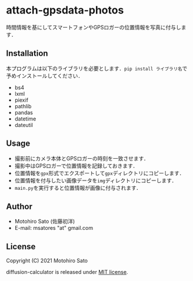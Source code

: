 # attach-gpsdata-photos
時間情報を基にしてスマートフォンやGPSロガーの位置情報を写真に付与します．

## Installation
本プログラムは以下のライブラリを必要とします．`pip install ライブラリ名`で予めインストールしてください．
- bs4
- lxml
- piexif
- pathlib
- pandas
- datetime
- dateutil

## Usage
- 撮影前にカメラ本体とGPSロガーの時刻を一致させます．
- 撮影中はGPSロガーで位置情報を記録しておきます．
- 位置情報を`gpx`形式でエクスポートして`gpx`ディレクトリにコピーします．
- 位置情報を付与したい画像データを`img`ディレクトリにコピーします．
- `main.py`を実行すると位置情報が画像に付与されます．

## Author
* Motohiro Sato (佐藤初洋)
* E-mail: msatores "at" gmail.com

## License
Copyright (C) 2021 Motohiro Sato

diffusion-calculator is released under [MIT license](https://opensource.org/licenses/mit-license.php).